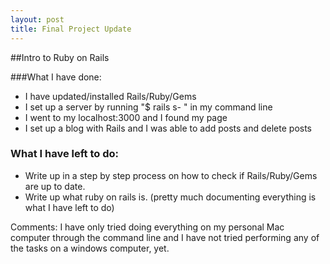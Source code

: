 ```yaml
---
layout: post
title: Final Project Update
---
```


##Intro to Ruby on Rails

###What I have done:
- I have updated/installed Rails/Ruby/Gems 
- I set up a server by running "$ rails s- " in my command line 
- I went to my localhost:3000 and I found my page
- I set up a blog with Rails and I was able to add posts and delete posts

### What I have left to do:
- Write up in a step by step process on how to check if Rails/Ruby/Gems are up to date.
- Write up what ruby on rails is. (pretty much documenting everything is what I have left to do) 


Comments:
I have only tried doing everything on my personal Mac computer through the command line and I have not tried performing any of the tasks on a windows computer, yet.
